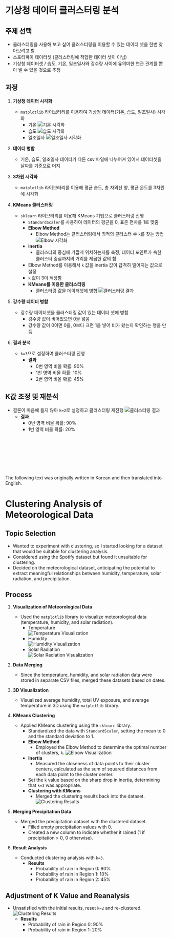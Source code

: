 # 기상청 데이터 클러스터링 분석

## 주제 선택
- 클러스터링을 사용해 보고 싶어 클러스터링을 이용할 수 있는 데이터 셋을 한번 찾아보려고 함
- 스포티파이 데이터셋 (클러스터링에 적합한 데이터 셋이 아님)
- 기상청 데이터셋 / 습도, 기온, 일조일사와 강수량 사이에 유의미한 연관 관계를 뽑아 낼 수 있을 것으로 추정

## 과정
1. **기상청 데이터 시각화**  
   - `matplotlib` 라이브러리를 이용하여 기상청 데이터(기온, 습도, 일조일사) 시각화  
     - 기온
      ![기온 시각화](image/temp.png)
     - 습도
       ![습도 시각화](image/humidity.png)
     - 일조일사
       ![일조일사 시각화](image/sun.png)

2. **데이터 병합**  
   - 기온, 습도, 일조일사 데이터가 다른 csv 파일에 나누어져 있어서 데이터셋을 날짜를 기준으로 머지  

3. **3차원 시각화**  
   - `matplotlib` 라이브러리를 이용해 평균 습도, 총 자외선 양, 평균 온도를 3차원에 시각화  

4. **KMeans 클러스터링**  
   - `sklearn` 라이브러리를 이용해 KMeans 기법으로 클러스터링 진행  
     - `StandardScaler`를 사용하여 데이터의 평균을 0, 표준 편차를 1로 맞춤  
     - **Elbow Method**  
       - Elbow Method는 클러스터링에서 최적의 클러스터 수 `k`를 찾는 방법
         ![Elbow 시각화](image/elbow.png)
     - **inertia**
       - 클러스터의 중심에 가깝게 위치하는지를 측정, 데이터 포인트가 속한 클러스터 중심까지의 거리를 제곱한 값의 합  
     - Elbow Method를 이용해서 `k` 값을 inertia 값이 급격히 떨어지는 값으로 설정  
     - `k` 값이 3이 적당함  
     - **KMeans를 이용한 클러스터링**  
       - 클러스터링 값을 데이터셋에 병합
         ![클러스터링 결과](image/clusterk2.png)


5. **강수량 데이터 병합**  
   - 강수량 데이터셋을 클러스터링 값이 있는 데이터 셋에 병합  
     - 강수량 값이 비어있으면 0을 넣음  
     - 강수량 값이 0이면 0을, 0보다 크면 1을 넣어 비가 왔는지 확인하는 행을 만듬  

6. **결과 분석**  
   - `k=3`으로 설정하여 클러스터링 진행  
     - **결과**  
       - 0번 영역 비올 확률: 90%  
       - 1번 영역 비올 확률: 10%  
       - 2번 영역 비올 확률: 45%  

## K값 조정 및 재분석  
   - 결론이 마음에 들지 않아 `k=2`로 설정하고 클러스터링 재진행
     ![클러스터링 결과](image/clusterk3.png)
     - **결과**  
       - 0번 영역 비올 확률: 90%  
       - 1번 영역 비올 확률: 20%  
  
  
<br><br><br><br><br><br><br>
The following text was originally written in Korean and then translated into English.  


# Clustering Analysis of Meteorological Data

## Topic Selection
- Wanted to experiment with clustering, so I started looking for a dataset that would be suitable for clustering analysis.
- Considered using the Spotify dataset but found it unsuitable for clustering.
- Decided on the meteorological dataset, anticipating the potential to extract meaningful relationships between humidity, temperature, solar radiation, and precipitation.

## Process

1. **Visualization of Meteorological Data**
   - Used the `matplotlib` library to visualize meteorological data (temperature, humidity, and solar radiation).
     - Temperature  
       ![Temperature Visualization](image/temp.png)
     - Humidity  
       ![Humidity Visualization](image/humidity.png)
     - Solar Radiation  
       ![Solar Radiation Visualization](image/sun.png)

2. **Data Merging**
   - Since the temperature, humidity, and solar radiation data were stored in separate CSV files, merged these datasets based on dates.

3. **3D Visualization**
   - Visualized average humidity, total UV exposure, and average temperature in 3D using the `matplotlib` library.

4. **KMeans Clustering**
   - Applied KMeans clustering using the `sklearn` library.
     - Standardized the data with `StandardScaler`, setting the mean to 0 and the standard deviation to 1.
     - **Elbow Method**
       - Employed the Elbow Method to determine the optimal number of clusters, `k`.
         ![Elbow Visualization](image/elbow.png)
     - **Inertia**
       - Measured the closeness of data points to their cluster centers, calculated as the sum of squared distances from each data point to the cluster center.
     - Set the `k` value based on the sharp drop in inertia, determining that `k=3` was appropriate.
     - **Clustering with KMeans**
       - Merged the clustering results back into the dataset.
         ![Clustering Results](image/clusterk2.png)

5. **Merging Precipitation Data**
   - Merged the precipitation dataset with the clustered dataset.
     - Filled empty precipitation values with 0.
     - Created a new column to indicate whether it rained (1 if precipitation > 0, 0 otherwise).

6. **Result Analysis**
   - Conducted clustering analysis with `k=3`.
     - **Results**
       - Probability of rain in Region 0: 90%
       - Probability of rain in Region 1: 10%
       - Probability of rain in Region 2: 45%

## Adjustment of K Value and Reanalysis
   - Unsatisfied with the initial results, reset `k=2` and re-clustered.
     ![Clustering Results](image/clusterk3.png)
     - **Results**
       - Probability of rain in Region 0: 90%
       - Probability of rain in Region 1: 20%
